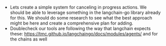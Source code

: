 
- Lets create a simple system for canceling in progress actions. We should be able to leverage something in the langchain-go library already for this. We should do some research to see what the best approach might be here and create a comprehensive plan for adding.
- Doublecheck our tools are following the way that langchain expects these: https://tmc.github.io/langchaingo/docs/modules/agents/ and for the chains as well
